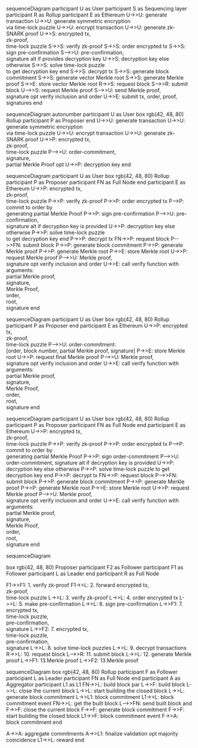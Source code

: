 <!-- Encrypted Mempool -->

sequenceDiagram
participant U as User
participant S as Sequencing layer
participant R as Rollup
participant E as Ethereum
U->>U: generate transaction
U->>U: generate symmetric encryption <br/>via time-lock puzzle
U->>U: encrypt transaction
U->>U: generate zk-SNARK proof
U->>S: encrypted tx, <br/>zk-proof, <br/>time-lock puzzle
S->>S: verify zk-proof
S->>S: order encrypted tx
S->>S: sign pre-confirmation
S-->>U: pre-confirmation, <br/> signature
alt if provides decryption key
U->>S: decryption key
else otherwise
S->>S: solve time-lock puzzle <br/> to get decryption key
end
S->>S: decrypt tx
S->>S: generate block commitment
S->>S: generate vector Merkle root
S->>S: generate Merkle proof
S->>E: store vector Merkle root
R->>S: request block
S-->>R: submit block
U-->>S: request Merkle proof
S-->>U: send Merkle proof, <br/> signature
opt verify inclusion and order
U->>E: submit tx, order, proof, signatures
end

<!-- Before order-commitment -->

sequenceDiagram
autonumber
participant U as User
box rgb(42, 48, 80) Rollup
participant P as Proposer
end
U->>U: generate transaction
U->>U: generate symmetric encryption <br/>via time-lock puzzle
U->>U: encrypt transaction
U->>U: generate zk-SNARK proof
U->>P: encrypted tx, <br/>zk-proof, <br/>time-lock puzzle
P-->>U: order-commitment, <br/> signature, <br/> partial Merkle Proof
opt
U->>P: decryption key
end

<!-- After order-commitment before claim -->

sequenceDiagram
participant U as User
box rgb(42, 48, 80) Rollup
participant P as Proposer
participant FN as Full Node
end
participant E as Ethereum
U->>P: encrypted tx, <br/>zk-proof, <br/>time-lock puzzle
P->>P: verify zk-proof
P->>P: order encrypted tx
P-->P: commit to order by <br/> generating partial Merkle Proof
P->>P: sign pre-confirmation
P-->>U: pre-confirmation, <br/> signature
alt if decryption key is provided
U->>P: decryption key
else otherwise
P->>P: solve time-lock puzzle <br/> to get decryption key
end
P->>P: decrypt tx
FN->>P: request block
P-->>FN: submit block
P->>P: generate block commitment
P->>P: generate Merkle proof
P->>P: generate Merkle root
P->>E: store Merkle root
U->>P: request Merkle proof
P-->>U: Merkle proof, <br/> signature
opt verify inclusion and order
U->>E: call verify function with arguments: <br/> partial Merkle proof, <br/> signature, <br/> Merkle Proof, <br/> order, <br/> root, <br/> signature
end

<!-- Claim -->

sequenceDiagram
participant U as User
box rgb(42, 48, 80) Rollup
participant P as Proposer
end
participant E as Ethereum
U->>P: encrypted tx, <br/> zk-proof, <br/> time-lock puzzle
P-->>U: order-commitment:<br/>[order, block number, partial Merkle proof, signature]
P->>E: store Merkle root
U->>P: request final Merkle proof
P-->>U: Merkle proof, <br/> signature
opt verify inclusion and order
U->>E: call verify function with arguments: <br/> partial Merkle proof, <br/> signature, <br/> Merkle Proof, <br/> order, <br/> root, <br/> signature
end

<!-- After order-commitment after claim -->

sequenceDiagram
participant U as User
box rgb(42, 48, 80) Rollup
participant P as Proposer
participant FN as Full Node
end
participant E as Ethereum
U->>P: encrypted tx, <br/>zk-proof, <br/>time-lock puzzle
P->>P: verify zk-proof
P->>P: order encrypted tx
P-->P: commit to order by <br/> generating partial Merkle Proof
P->>P: sign order-commitment
P-->>U: order-commitment, signature
alt if decryption key is provided
U->>P: decryption key
else otherwise
P->>P: solve time-lock puzzle to get decryption key
end
P->>P: decrypt tx
FN->>P: request block
P-->>FN: submit block
P->>P: generate block commitment
P->>P: generate Merkle proof
P->>P: generate Merkle root
P->>E: store Merkle root
U->>P: request Merkle proof
P-->>U: Merkle proof, <br/> signature
opt verify inclusion and order
U->>E: call verify function with arguments: <br/> partial Merkle proof, <br/> signature, <br/> Merkle Proof, <br/> order, <br/> root, <br/> signature
end

<!-- Leader-based -->

sequenceDiagram

box rgb(42, 48, 80) Proposer
participant F2 as Follower
participant F1 as Follower
participant L as Leader
end
participant R as Full Node

F1->>F1: 1. verify zk-proof
F1->>L: 2. forward encrypted tx, <br/>zk-proof, <br/>time-lock puzzle
L->>L: 3. verify zk-proof
L->>L: 4. order encrypted tx
L->>L: 5. make pre-confirmation
L->>L: 6. sign pre-confirmation
L->>F1: 7. encrypted tx, <br/>time-lock puzzle, <br/>pre-confirmation, <br/> signature
L->>F2: 7. encrypted tx, <br/>time-lock puzzle, <br/>pre-confirmation, <br/>signature
L->>L: 8. solve time-lock puzzles
L->>L: 9. decrypt transactions
R->>L: 10. request block
L-->>R: 11. submit block
L->>L: 12. generate Merkle proof
L->>F1: 13.Merkle proof
L->>F2: 13.Merkle proof

<!-- Block validation -->

sequenceDiagram
box rgb(42, 48, 80) Rollup
participant F as Follower
participant L as Leader
participant FN as Full Node
end
participant A as Aggregator
participant L1 as L1
FN->>L: build block
par
L->>F: build block
L->>L: close the current block
L->>L: start building the closed block
L->>L: generate block commitment
L->>L1: block commitment
L1->>L: block commitment event
FN->>L: get the built block
L-->>FN: send built block
and
F->>F: close the current block
F->>F: generate block commitment
F->>F: start building the closed block
L1->>F: block commitment event
F->>A: block commitment
end

A->>A: aggregate commitments
A->>L1: finalize validation
opt majority coincidence
L1->>L: reward
end
